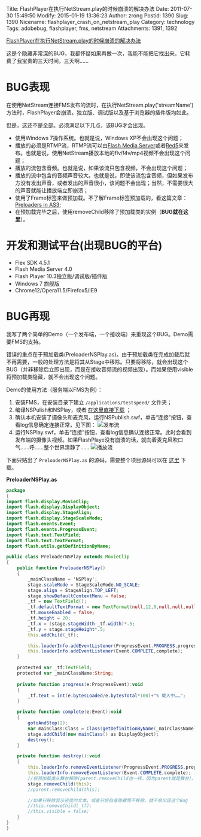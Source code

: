Title: FlashPlayer在执行NetStream.play的时候崩溃的解决办法
Date: 2011-07-30 15:49:50
Modify: 2015-01-19 13:36:23
Author: zrong
Postid: 1390
Slug: 1390
Nicename: flashplayer_crash_on_netstream_play
Category: technology
Tags: adobebug, flashplayer, fms, netstream
Attachments: 1391, 1392

[FlashPlayer在执行NetStream.play的时候崩溃的解决办法](http://zengrong.net/post/1390.htm)

这是个隐藏非常深的BUG，我都怀疑如果再做一次，我能不能把它找出来。它耗费了我宝贵的三天时间，三天啊……

# BUG表现

在使用NetStream连接FMS发布的流时，在执行NetStream.play('streamName')方法时，FlashPlayer会崩溃。独立版、调试版以及基于浏览器的插件版均如此。

但是，这还不是全部。必须满足以下几点，该BUG才会出现。

- 使用Windows 7操作系统。也就是说，Windows XP不会出现这个问题；
- 播放的必须是RTMP流，RTMP流可以由[Flash Media Server](http://www.adobe.com/products/flashmediaserver/)或者[Red5](http://www.red5.org/)来发布。也就是说，使用NetStream播放本地的flv/f4v/mp4视频不会出现这个问题；
- 播放的流包含音频。也就是说，如果该流只包含视频，不会出现这个问题；
- 播放的流中包含的音频声音较大。也就是说，即使该流包含音频，但如果发布方没有发出声音，或者发出的声音很小，该问题不会出现；当然，不需要很大的声音就能让播放端立即崩溃；
- 使用了Frame标签来做预加载。不了解Frame标签预加载的，看这篇文章：[Preloaders in AS3](http://www.bit-101.com/blog/?p=946);
- 在预加载完毕之后，使用removeChild移除了预加载类的实例（**BUG就在这里**）。

# 开发和测试平台(出现BUG的平台)

- Flex SDK 4.5.1
- Flash Media Server 4.0
- Flash Player 10.3独立版/调试版/插件版
- Windows 7 旗舰版
- Chrome12/Opera11.5/Firefox5/IE9

# BUG再现

我写了两个简单的Demo（一个发布端，一个接收端）来重现这个BUG。Demo需要FMS的支持。

错误的重点在于预加载类(PreloaderNSPlay.as)。由于预加载类在完成加载后就不再需要，一般的处理方法是将其从Stage中移除。只要将移除，就会出现这个BUG（并非移除后立即出现，而是在接收音频流的视频出现）。而如果使用visible将预加载类隐藏，就不会出现这个问题。

Demo的使用方法（服务端以FMS为例）：

1. 安装FMS，在安装目录下建立 `/applications/testspeed/` 文件夹；
2. 编译NSPulish和NSPlay，或者 [在这里直接下载][1] ；
3. 确认本机安装了摄像头和麦克风，运行NSPublish.swf，单击“连接”按钮，查看log信息确定连接正常，见下图：
![发布流](/wp-content/uploads/2011/07/nspub.png)
4. 运行NSPlay.swf，单击“连接”按钮，查看log信息确认连接正常。此时会看到发布端的摄像头视频。如果FlashPlaye没有崩溃的话，就向着麦克风吹口气……呼……整个世界清静了……
![播放流](/wp-content/uploads/2011/07/nsplay.png)

下面只贴出了 `PreloaderNSPlay.as` 的源码，需要整个项目源码可以在 [这里][2] 下载。

**PreloaderNSPlay.as**

``` actionscript
package
{
import flash.display.MovieClip;
import flash.display.DisplayObject;
import flash.display.StageAlign;
import flash.display.StageScaleMode;
import flash.events.Event;
import flash.events.ProgressEvent;
import flash.text.TextField;
import flash.text.TextFormat;
import flash.utils.getDefinitionByName;

public class PreloaderNSPlay extends MovieClip 
{
	public function PreloaderNSPlay()
	{
		_mainClassName = 'NSPlay';
		stage.scaleMode = StageScaleMode.NO_SCALE;
		stage.align = StageAlign.TOP_LEFT;
		stage.showDefaultContextMenu = false;
		_tf = new TextField();
		_tf.defaultTextFormat = new TextFormat(null,12,0,null,null,null,null,null,"center");
		_tf.mouseEnabled = false;
		_tf.height = 20;
		_tf.x = (stage.stageWidth-_tf.width)*.5;
		_tf.y = stage.stageHeight*.5;
		this.addChild(_tf);

		this.loaderInfo.addEventListener(ProgressEvent.PROGRESS,progress);
		this.loaderInfo.addEventListener(Event.COMPLETE,complete);
	}

	protected var _tf:TextField;
	protected var _mainClassName:String;
	
	private function progress(e:ProgressEvent):void
	{
		_tf.text = int(e.bytesLoaded/e.bytesTotal*100)+"% 载入中……";
	}

	private function complete(e:Event):void
	{
		gotoAndStop(2);
		var mainClass:Class = Class(getDefinitionByName(_mainClassName));
		stage.addChild(new mainClass() as DisplayObject);
		destroy();
	}

	private function destroy():void
	{
		this.loaderInfo.removeEventListener(ProgressEvent.PROGRESS,progress);
		this.loaderInfo.removeEventListener(Event.COMPLETE,complete);
		//将预加载类从舞台移除(parent.removeChild也一样，因为parent就是舞台），就会导致Flash Player崩溃
		stage.removeChild(this);
		//parent.removeChild(this);

		//如果只移除显示进度的文本，或者只将自身隐藏而不移除，就不会出现这个Bug
		//this.removeChild(_tf);
		//this.visible = false;
	}
}
}
```

[1]: https://github.com/zrong/blog/tree/master/media/2011/07/flashplayer_crash_on_netstream_play/bin
[2]: https://github.com/zrong/blog/tree/master/media/2011/07/flashplayer_crash_on_netstream_play

